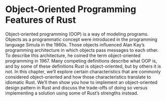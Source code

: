 # Object-Oriented Programming Features of Rust

Object-oriented programming (OOP) is a way of modeling programs. Objects as a programmatic concept were introduced in
the programming language Simula in the 1960s. Those objects influenced Alan Kay’s programming architecture in which
objects pass messages to each other. To describe this architecture, he coined the term object-oriented programming in 1967. 
Many competing definitions describe what OOP is, and by some of these definitions Rust is object-oriented, but by
others it is not. In this chapter, we’ll explore certain characteristics that are commonly considered object-oriented
and how those characteristics translate to idiomatic Rust. We’ll then show you how to implement an object-oriented
design pattern in Rust and discuss the trade-offs of doing so versus implementing a solution using some of Rust’s
strengths instead.

